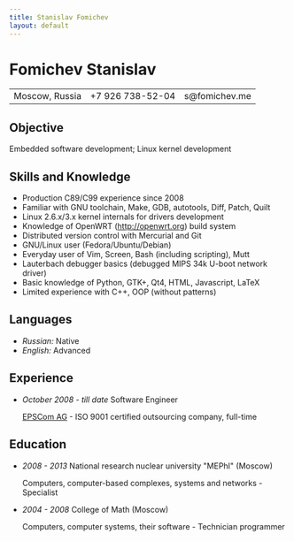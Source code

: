 ```yaml
---
title: Stanislav Fomichev
layout: default
---
```


Fomichev Stanislav
==================

<table>
	<tr>
		<td>Moscow, Russia</td>
		<td>+7 926 738-52-04</td>
		<td>s@fomichev.me</td>
	</tr>
</table>

Objective
---------

Embedded software development; Linux kernel development

Skills and Knowledge
--------------------
* Production C89/C99 experience since 2008
* Familiar with GNU toolchain, Make, GDB, autotools, Diff, Patch, Quilt
* Linux 2.6.x/3.x kernel internals for drivers development
* Knowledge of OpenWRT (http://openwrt.org) build system
* Distributed version control with Mercurial and Git
* GNU/Linux user (Fedora/Ubuntu/Debian)
* Everyday user of Vim, Screen, Bash (including scripting), Mutt
* Lauterbach debugger basics (debugged MIPS 34k U-boot network driver)
* Basic knowledge of Python, GTK+, Qt4, HTML, Javascript, LaTeX
* Limited experience with C++, OOP (without patterns)

Languages
---------
* _Russian:_ Native
* _English:_ Advanced

Experience
----------

* _October 2008 - till date_ Software Engineer

	[EPSCom AG](http://epscom.net) - ISO 9001 certified outsourcing company, full-time

<!--
	Working on [Lantiq Deutschland GmbH](http://lantiq.com):
	* Implemented complete OMCI (ITU G.984.4) protocol stack (userspace)
	* Implemented U-boot Ethernet and GPIO drivers
	* Implemented Linux I2C, SPI drivers
	* Implemented parts of Linux Ethernet and GPON drivers
	* Ported NAND and SPI Flash drivers from U-boot to Linux
	* Ported VoIP, crypto drivers to the new versions of Linux kernel/board architectures
-->

Education
---------
* _2008 - 2013_ National research nuclear university "MEPhI" (Moscow)

	Computers, computer-based complexes, systems and networks - Specialist

* _2004 - 2008_ College of Math (Moscow)

	Computers, computer systems, their software - Technician programmer
